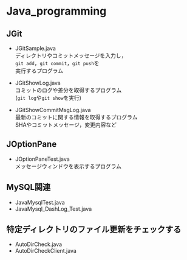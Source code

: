 # Java_programming

## JGit
* JGitSample.java  
ディレクトリやコミットメッセージを入力し，  
```git add```，```git commit```，```git push```を  
実行するプログラム

* JGitShowLog.java  
コミットのログや差分を取得するプログラム  
(```git log```や```git show```を実行)

* JGitShowCommitMsgLog.java  
最新のコミットに関する情報を取得するプログラム  
SHAやコミットメッセージ，変更内容など

## JOptionPane
* JOptionPaneTest.java  
メッセージウィンドウを表示するプログラム

## MySQL関連
* JavaMysqlTest.java
* JavaMysql_DashLog_Test.java

## 特定ディレクトリのファイル更新をチェックする
* AutoDirCheck.java
* AutoDirCheckClient.java
